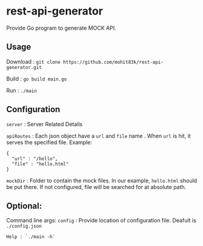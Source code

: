 # rest-api-generator

Provide Go program to generate MOCK API. 

## Usage
  Download : `git clone https://github.com/mohit83k/rest-api-generator.git`
  
  Build : `go build main.go`
  
  Run : `./main`
  

## Configuration
  `server`  : Server Related Details
  
  `apiRoutes` : Each json object have a `url` and `file` name . When `url` is hit, it serves the specified file. 
  Example:
  ```
  {
    "url" : "/hello",
    "file" : "hello.html"
  }
  ```
  `mockDir` : Folder to contain the mock files. In our example, `hello.html` should be put there. If not configured, file will be searched for at absolute path. 
  
  
 ## Optional:
     
  Command line args:
    `config` : Provide location of configuration file. Deafult is `./config.json` 
    
    Help : `./main -h`
 
  
  
